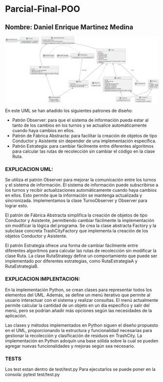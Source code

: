 # Parcial-Final-POO
## Nombre: Daniel Enrique Martinez Medina

![img.png](img.png)

En este UML se han añadido los siguientes patrones de diseño:

- Patrón Observer: para que el sistema de información pueda estar al tanto de los cambios en los turnos y se actualice automáticamente cuando haya cambios en ellos.
- Patrón de Fábrica Abstracta: para facilitar la creación de objetos de tipo Conductor y Asistente sin depender de una implementación específica.
- Patrón Estrategia: para cambiar fácilmente entre diferentes algoritmos para calcular las rutas de recolección sin cambiar el código en la clase Ruta.

### EXPLICACION UML:
Se utiliza el patrón Observer para mejorar la comunicación entre los turnos y el sistema de información. El sistema de información puede subscribirse a los turnos y recibir actualizaciones automáticamente cuando haya cambios en ellos. Esto permite que la información se mantenga actualizada y sincronizada. Implementamos la clase TurnoObserver y Observer para lograr esto.

El patrón de Fábrica Abstracta simplifica la creación de objetos de tipo Conductor y Asistente, permitiendo cambiar fácilmente la implementación sin modificar la lógica del programa. Se crea la clase abstracta Factory y la subclase concreta TrashCityFactory que implementa la creación de los objetos Conductor y Asistente.

El patrón Estrategia ofrece una forma de cambiar fácilmente entre diferentes algoritmos para calcular las rutas de recolección sin modificar la clase Ruta. La clase RutaStrategy define un comportamiento que puede ser implementado por diferentes estrategias, como RutaEstrategiaA y RutaEstrategiaB.

### EXPLICACION IMPLENTACION:
En la implementación Python, se crean clases para representar todos los elementos del UML. Además, se define un menú iterativo que permite al usuario interactuar con el sistema y realizar consultas. El menú actualmente permite calcular la cantidad de un objeto en un día específico y salir del menú, pero se podrían añadir más opciones según las necesidades de la aplicación.

Las clases y métodos implementados en Python siguen el diseño propuesto en el UML, proporcionando la estructura y funcionalidad necesarias para gestionar la recolección y clasificación de residuos en TrashCity. La implementación en Python adoquín una base sólida sobre la cual se pueden agregar nuevas funcionalidades y mejoras según sea necesario.

### TESTS
Los test estan dentro de test/test.py
Para ejecutarlos se puede poner en la consola: pytest test/test.py